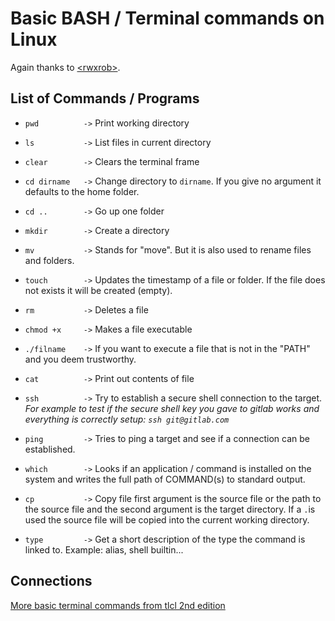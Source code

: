 # Basic BASH / Terminal commands on Linux

Again thanks to [\<rwxrob\>](https://duckduckgo.com/?q=rwxrob+github). 



## List of Commands / Programs

* `pwd          ->` Print working directory

* `ls           ->` List files in current directory

* `clear        ->` Clears the terminal frame

* `cd dirname   ->` Change directory to `dirname`. If you give no argument it defaults to the home folder.

* `cd ..        ->` Go up one folder

* `mkdir        ->` Create a directory

* `mv           ->` Stands for "move". But it is also used to rename files and folders.

* `touch        ->` Updates the timestamp of a file or folder. If the file does not exists it will be created (empty).

* `rm           ->` Deletes a file

* `chmod +x     ->` Makes a file executable

* `./filname    ->` If you want to execute a file that is not in the "PATH" and you deem trustworthy.

* `cat          ->` Print out contents of file

* `ssh          ->` Try to establish a secure shell connection to the target. *For example to test if the secure shell key you gave to gitlab works and everything is correctly setup: `ssh git@gitlab.com`*

* `ping         ->` Tries to ping a target and see if a connection can be established.

* `which        ->` Looks if an application / command is installed on the system and writes the full path of COMMAND(s) to standard output.

* `cp           ->` Copy file first argument is the source file or the path to the source file and the second argument is the target directory. If a `.`is used the source file will be copied into the current working directory.

* `type         ->` Get a short description of the type the command is linked to. Example: alias, shell builtin...


## Connections
[More basic terminal commands from tlcl 2nd edition](../zettel/0002--more-basic-bash-terminal-commands-tlcl-2nd-ed.md)

